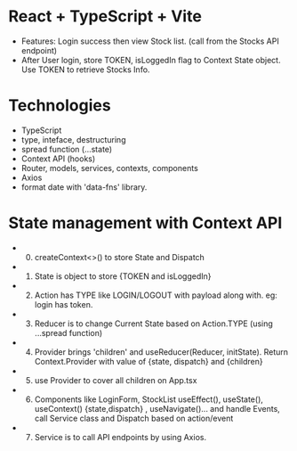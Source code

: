 # React + TypeScript + Vite
- Features: Login success then view Stock list. (call from the Stocks API endpoint)
- After User login, store TOKEN, isLoggedIn flag to Context State object. Use TOKEN to retrieve Stocks Info.
# Technologies
- TypeScript
- type, inteface, destructuring
- spread function (...state)
- Context API (hooks)
- Router, models, services, contexts, components
- Axios
- format date with 'data-fns' library.
# State management with Context API
- 0. createContext<>() to store State and Dispatch<Action>
- 1. State is object to store {TOKEN and isLoggedIn}
- 2. Action has TYPE like LOGIN/LOGOUT with payload along with. eg: login has token.
- 3. Reducer is to change Current State based on Action.TYPE (using ...spread function)
- 4. Provider brings 'children' and useReducer(Reducer, initState). Return Context.Provider with value of {state, dispatch} and {children}
- 5. use Provider to cover all children on App.tsx
- 6. Components like LoginForm, StockList useEffect(), useState(), useContext() {state,dispatch} , useNavigate()... and handle Events, call Service class and Dispatch based on action/event
- 7. Service is to call API endpoints by using Axios.